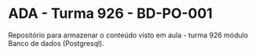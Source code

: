 # ADA - Turma 926 - BD-PO-001

Repositório para armazenar o conteúdo visto em aula - turma 926 módulo Banco de dados (Postgresql).